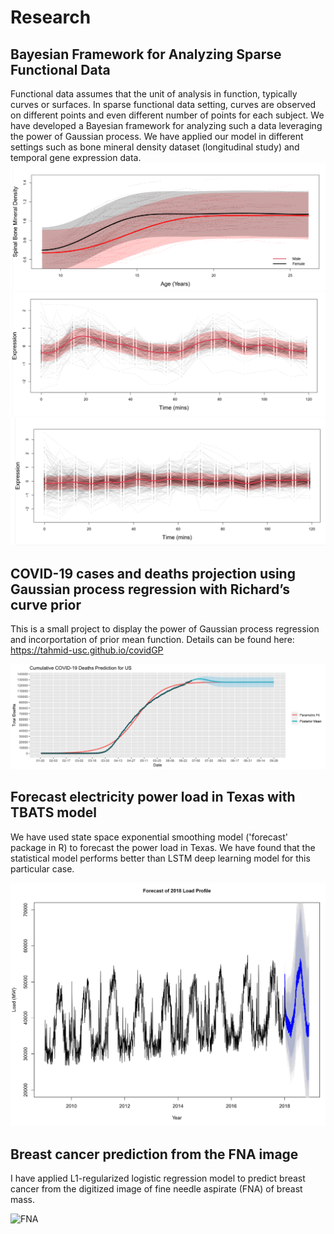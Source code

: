 # Research

## Bayesian Framework for Analyzing Sparse Functional Data

Functional data assumes that the unit of analysis in function, typically curves or surfaces. In sparse functional data setting, curves are observed on different points and even different number of points for each subject. We have developed a Bayesian framework for analyzing such a data leveraging the power of Gaussian process. We have applied our model in different settings such as bone mineral density dataset (longitudinal study) and temporal gene expression data.
![BMD](images/bone.png)
![G1](images/g1.png)
![G2](images/g2.png)

## COVID-19 cases and deaths projection using Gaussian process regression with Richard’s curve prior

This is a small project to display the power of Gaussian process regression and incorportation of prior mean function. Details can be found here: https://tahmid-usc.github.io/covidGP

![covid](images/unnamed-chunk-2-1.png)
## Forecast electricity power load in Texas with TBATS model

We have used state space exponential smoothing model ('forecast' package in R) to forecast the power load in Texas. We have found that the statistical model performs better than LSTM deep learning model for this particular case.

![TBAT](images/tbat.png) 

## Breast cancer prediction from the FNA image
I have applied L1-regularized logistic regression model to predict breast cancer from the digitized image of fine needle aspirate (FNA) of breast mass.

![FNA](images/Pancreas_FNA.png)

